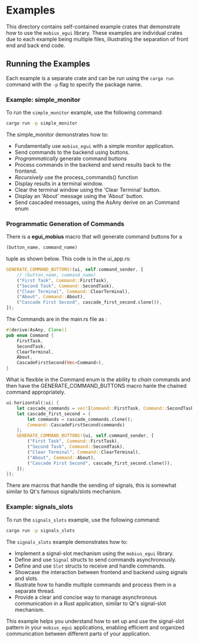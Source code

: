 # Examples

This directory contains self-contained example crates that demonstrate how to use the `mobius_egui` library. These examples are individual crates due to each example being 
multiple files, illustrating the separation of front end and back end code. 

## Running the Examples

Each example is a separate crate and can be run using the `cargo run` command with the `-p` flag to specify the package name.

### Example: simple_monitor

To run the `simple_monitor` example, use the following command:

```sh
cargo run -p simple_monitor
```

The simple_monitor demonstrates how to: 

- Fundamentally use `mobius_egui` with a simple monitor application.
- Send commands to the backend using buttons.
- *Programmatically* generate command buttons 
- Process commands in the backend and send results back to the frontend.
- *Recursively* use the process_commands() function
- Display results in a terminal window.
- Clear the terminal window using the 'Clear Terminal' button.
- Display an 'About' message using the 'About' button.
- Send cascaded messages, using the AsAny derive on an Command enum


### Programmatic Generation of Commands 
There is a **egui_mobius** macro that will generate command buttons for a 

```rust
(button_name, command_name)
```

tuple as shown below. This code is in the ui_app.rs: 

```rust
GENERATE_COMMAND_BUTTONS!(ui, self.command_sender, [
    // (button_name, command_name)
    ("First Task", Command::FirstTask), 
    ("Second Task", Command::SecondTask),
    ("Clear Terminal", Command::ClearTerminal),
    ("About", Command::About), 
    ("Cascade First Second", cascade_first_second.clone()),
]);
```
The Commands are in the main.rs file as : 
```rust
#[derive(AsAny, Clone)]
pub enum Command {
    FirstTask,
    SecondTask,
    ClearTerminal,
    About,
    CascadeFirstSecond(Vec<Command>),
}
```

What is flexible in the Command enum is the ability to *chain* commands
and then have the GENERATE_COMMAND_BUTTONS macro hanle the chained 
command appropriately. 
```rust
ui.horizontal(|ui| {
    let cascade_commands = vec![Command::FirstTask, Command::SecondTask];
    let cascade_first_second = {
        let commands = cascade_commands.clone();
        Command::CascadeFirstSecond(commands)
    };
    GENERATE_COMMAND_BUTTONS!(ui, self.command_sender, [
        ("First Task", Command::FirstTask),
        ("Second Task", Command::SecondTask),
        ("Clear Terminal", Command::ClearTerminal),
        ("About", Command::About), 
        ("Cascade First Second", cascade_first_second.clone()),
    ]);
});
```

There are macros that handle the sending of signals, this is somewhat
similar to Qt's famous signals/slots mechanism. 

### Example: signals_slots

To run the `signals_slots` example, use the following command:

```sh
cargo run -p signals_slots
```

The `signals_slots` example demonstrates how to:

- Implement a signal-slot mechanism using the `mobius_egui` library.
- Define and use `Signal` structs to send commands asynchronously.
- Define and use `Slot` structs to receive and handle commands.
- Showcase the interaction between frontend and backend using signals and slots.
- Illustrate how to handle multiple commands and process them in a separate thread.
- Provide a clear and concise way to manage asynchronous communication in a Rust application, similar to Qt's signal-slot mechanism.

This example helps you understand how to set up and use the signal-slot pattern in your `mobius_egui` applications, enabling efficient and organized communication between different parts of your application.

